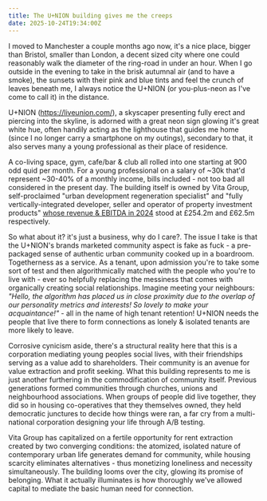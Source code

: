 ```yaml
---
title: The U+NION building gives me the creeps
date: 2025-10-24T19:34:00Z
---
```


I moved to Manchester a couple months ago now, it's a nice place, bigger than
Bristol, smaller than London, a decent sized city where one could reasonably
walk the diameter of the ring-road in under an hour. When I go outside in the
evening to take in the brisk autumnal air (and to have a smoke), the sunsets
with their pink and blue tints and feel the crunch of leaves beneath me, I
always notice the U+NION (or you-plus-neon as I've come to call it) in the
distance.

U+NION (<https://liveunion.com/>), a skyscaper presenting fully erect and
piercing into the skyline, is adorned with a great neon sign glowing it's great
white hue, often handily acting as the lighthouse that guides me home (since I
no longer carry a smartphone on my outings), secondary to that, it also serves
many a young professional as their place of residence.

A co-living space, gym, cafe/bar & club all rolled into one starting at 900 odd
quid per month. For a young professional on a salary of ~30k that'd represent
~30-40% of a monthly income, bills included - not too bad all considered in the
present day. The building itself is owned by Vita Group, self-proclaimed "urban
development regeneration specialist" and "fully vertically-integrated developer,
seller and operator of property investment products"
[whose revenue & EBITDA in 2024](https://find-and-update.company-information.service.gov.uk/company/11963176/filing-history/MzQ4MjM0MjkwOGFkaXF6a2N4/document?format=pdf&download=0)
stood at £254.2m and £62.5m respectively.

So what about it? it's just a business, why do I care?. The issue I take is that
the U+NION's brands marketed community aspect is fake as fuck - a pre-packaged
sense of authentic urban community cooked up in a boardroom. Togetherness as a
service. As a tenant, upon admission you're to take some sort of test and then
algorithmically matched with the people who you're to live with - ever so
helpfully replacing the messiness that comes with organically creating social
relationships. Imagine meeting your neighbours: _"Hello, the algorithm has
placed us in close proximity due to the overlap of our personality metrics and
interests! So lovely to make your acquaintance!"_ - all in the name of high
tenant retention! U+NION needs the people that live there to form connections as
lonely & isolated tenants are more likely to leave.

Corrosive cynicism aside, there's a structural reality here that this is a
corporation mediating young peoples social lives, with their friendships serving
as a value add to shareholders. Their community is an avenue for value
extraction and profit seeking. What this building represents to me is just
another furthering in the commodification of community itself. Previous
generations formed communities through churches, unions and neighbourhood
associations. When groups of people did live together, they did so in housing
co-operatives that they themselves owned, they held democratic junctures to
decide how things were ran, a far cry from a multi-national corporation
designing your life through A/B testing.

Vita Group has capitalized on a fertile opportunity for rent extraction created
by two converging conditions: the atomized, isolated nature of contemporary
urban life generates demand for community, while housing scarcity eliminates
alternatives - thus monetizing loneliness and necessity simultaneously. The
building looms over the city, glowing its promise of belonging. What it actually
illuminates is how thoroughly we've allowed capital to mediate the basic human
need for connection.
